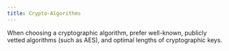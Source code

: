 ```yaml
---
title: Crypto-Algorithms
---
```

When choosing a cryptographic algorithm, prefer well-known, publicly vetted algorithms (such as AES), and optimal lengths of cryptographic keys.
